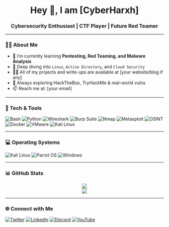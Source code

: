 
<h1 align="center">Hey 👋, I am [CyberHarxh]</h1>
<h3 align="center">Cybersecurity Enthusiast | CTF Player | Future Red Teamer</h3>

---

### 🕵️‍♂️ About Me
- 🔭 I’m currently learning **Pentesting, Red Teaming, and Malware Analysis**
- 🌱 Deep diving into `Linux`, `Active Directory`, and `Cloud Security`
- 👨‍💻 All of my projects and write-ups are available at [your website/blog if any]
- 🧠 Always exploring HackTheBox, TryHackMe & real-world vulns
- 📫 Reach me at: [your email]

---

### 🧰 Tech & Tools
![Bash](https://img.shields.io/badge/-Bash-4EAA25?style=flat-square&logo=gnu-bash&logoColor=white)
![Python](https://img.shields.io/badge/-Python-3776AB?style=flat-square&logo=python&logoColor=white)
![Wireshark](https://img.shields.io/badge/-Wireshark-1679A7?style=flat-square&logo=wireshark&logoColor=white)
![Burp Suite](https://img.shields.io/badge/-Burp%20Suite-FF6600?style=flat-square&logo=burpsuite&logoColor=white)
![Nmap](https://img.shields.io/badge/-Nmap-214478?style=flat-square&logo=nmap&logoColor=white)
![Metasploit](https://img.shields.io/badge/-Metasploit-489BD5?style=flat-square)
![OSINT](https://img.shields.io/badge/-OSINT-000000?style=flat-square)
![Docker](https://img.shields.io/badge/-Docker-2496ED?style=flat-square&logo=docker&logoColor=white)
![VMware](https://img.shields.io/badge/-VMware-607078?style=flat-square)
![Kali Linux](https://img.shields.io/badge/-Kali_Linux-557C94?style=flat-square&logo=kalilinux&logoColor=white)

---

### 💻 Operating Systems
![Kali Linux](https://img.shields.io/badge/-Kali_Linux-557C94?style=flat-square&logo=kalilinux&logoColor=white)
![Parrot OS](https://img.shields.io/badge/-Parrot_OS-00bfff?style=flat-square&logo=parrotos&logoColor=white)
![Windows](https://img.shields.io/badge/-Windows-0078D6?style=flat-square&logo=windows&logoColor=white)

---

### 📊 GitHub Stats
<p align="center">
  <img src="https://github-readme-stats.vercel.app/api?username=YourGitHubUsername&show_icons=true&theme=dark" />
  <br />
  <img src="https://github-readme-streak-stats.herokuapp.com/?user=YourGitHubUsername&theme=dark" />
</p>

---

### 🌐 Connect with Me
[![Twitter](https://img.shields.io/badge/-Twitter-1DA1F2?style=flat-square&logo=twitter&logoColor=white)](https://twitter.com/yourhandle)
[![LinkedIn](https://img.shields.io/badge/-LinkedIn-0077B5?style=flat-square&logo=linkedin&logoColor=white)](https://linkedin.com/in/yourhandle)
[![Discord](https://img.shields.io/badge/-Discord-5865F2?style=flat-square&logo=discord&logoColor=white)](https://discord.gg/yourserver)
[![YouTube](https://img.shields.io/badge/-YouTube-FF0000?style=flat-square&logo=youtube&logoColor=white)](https://youtube.com/yourchannel)


